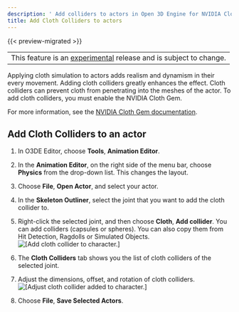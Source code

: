 ```yaml
---
description: ' Add colliders to actors in Open 3D Engine for NVIDIA Cloth simulations. '
title: Add Cloth Colliders to actors
---
```


{{< preview-migrated >}}

|  |
| --- |
| This feature is an [experimental](/docs/userguide/ly-glos-chap#experimental) release and is subject to change.  |

Applying cloth simulation to actors adds realism and dynamism in their every movement. Adding cloth colliders greatly enhances the effect. Cloth colliders can prevent cloth from penetrating into the meshes of the actor. To add cloth colliders, you must enable the NVIDIA Cloth Gem.

For more information, see the [NVIDIA Cloth Gem documentation](/docs/user-guide/interactivity/physics/nvidia-cloth/_index.md).

## Add Cloth Colliders to an actor 

1. In O3DE Editor, choose **Tools**, **Animation Editor**.

1. In the **Animation Editor**, on the right side of the menu bar, choose **Physics** from the drop-down list. This changes the layout.

1. Choose **File**, **Open Actor**, and select your actor.

1. In the **Skeleton Outliner**, select the joint that you want to add the cloth collider to.

1. Right-click the selected joint, and then choose **Cloth**, **Add collider**. You can add colliders (capsules or spheres). You can also copy them from Hit Detection, Ragdolls or Simulated Objects.
![\[Add cloth collider to character.\]](/images/user-guide/actor-animation/nvidiacloth/ui-cloth-add-collider.png)

1. The **Cloth Colliders** tab shows you the list of cloth colliders of the selected joint.

1. Adjust the dimensions, offset, and rotation of cloth colliders.
![\[Adjust cloth collider added to character.\]](/images/user-guide/actor-animation/nvidiacloth/ui-cloth-adjust-collider.png)

1. Choose **File**, **Save Selected Actors**.
